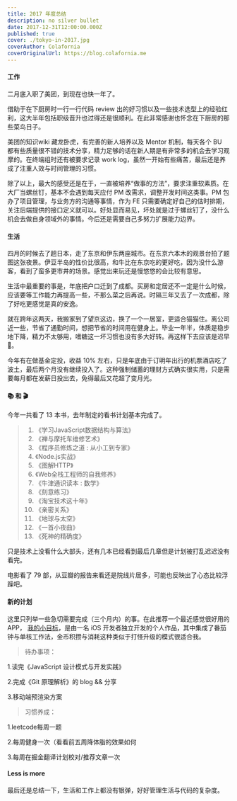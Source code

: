 ```yaml
---
title: 2017 年度总结
description: no silver bullet
date: 2017-12-31T12:00:00.000Z
published: true
cover: ./tokyo-in-2017.jpg
coverAuthor: Colafornia
coverOriginalUrl: https://blog.colafornia.me
---
```


#### 工作

二月底入职了美团，到现在也快一年了。

借助于在下厨房时一行一行代码 review 出的好习惯以及一些技术选型上的经验红利，这大半年包括职级晋升也过得还是很顺利。在此非常感谢也怀念在下厨房的那些菜鸟日子。

美团的知识wiki 藏龙卧虎，有完善的新人培养以及 Mentor 机制，每天各个 BU 都有些质量很不错的技术分享，精力足够的话在新人期是有非常多的机会去学习观摩的。在终端组时还有被要求记录 work log，虽然一开始有些痛苦，最后还是养成了注重人效与时间管理的习惯。

除了以上，最大的感受还是在于，一直被培养“做事的方法”，要求注重软素质。在大厂当螺丝钉，基本不会遇到每天应付 PM 改需求，调整开发时间这类事。PM 包办了项目管理，与业务方的沟通等事情，作为 FE 只需要确定好自己的估时排期，关注后端提供的接口定义就可以。好处显而易见，坏处就是过于螺丝钉了，没什么机会去做自身领域外的事情。今后还是需要自己多努力扩展能力边界。


#### 生活

四月的时候去了趟日本，走了东京和伊东两座城市。在东京六本木的观景台拍了题图这张夜景。伊豆半岛的性价比很高，和牛比在东京吃的更好吃，因为没什么游客，看到了蛮多更市井的场景。感觉出来玩还是慢悠悠的会比较有意思。

生活中最重要的事是，年底把户口迁到了成都。买房和定居还不一定是什么时候，应该要等工作能力再提高一些，不那么菜之后再说。时隔三年又去了一次成都，除了好吃更感觉是真的安逸。

就在跨年这两天，我搬家到了望京这边，换了一个一居室，更适合猫猫住。离公司近一些，节省了通勤时间，想把节省的时间用在健身上。毕业一年半，体质是稳步地下降，精力不太够用，嗜糖这一坏习惯也没有多大好转。再这样下去应该是迟早 💊。

今年有在做基金定投，收益 10% 左右，只是年底由于订明年出行的机票酒店吃了波土，最后两个月没有继续投入了。这种强制储蓄的理财方式确实很实用，只是需要每月都在发薪日投出去，免得最后又花超了变月光。

#### 📚 和 🎬

今年一共看了 13 本书，去年制定的看书计划基本完成了。

> 1. 《学习JavaScript数据结构与算法》
> 2. 《禅与摩托车维修艺术》
> 3. 《程序员修炼之道 : 从小工到专家》
> 4. 《Node.js实战》
> 5. 《图解HTTP》
> 6. 《Web全栈工程师的自我修养》
> 7. 《牛津通识读本 : 数学》
> 8. 《刻意练习》
> 9. 《淘宝技术这十年》
> 10. 《亲密关系》
> 11. 《地球与太空》
> 12. 《一首小夜曲》
> 13. 《死神的精确度》

只是技术上没看什么大部头，还有几本已经看到最后几章但是计划被打乱迟迟没有看完。

电影看了 79 部，从豆瓣的报告来看还是院线片居多，可能也反映出了心态比较浮躁吧。

#### 新的计划

这里只列举一些急切需要完成（三个月内）的事。在此推荐一个最近感觉很好用的 APP， [我的小目标](https://www.v2ex.com/t/413134#reply11)，是由一名 iOS 开发者独立开发的个人作品，其中集成了番茄钟与单核工作法，金币积攒与消耗这种类似于打怪升级的模式很适合我。

> 待办事项：

1.读完《JavaScript 设计模式与开发实践》

2.完成《Git 原理解析》的 blog && 分享

3.移动端预渲染方案

> 习惯养成：

1.leetcode每周一题

2.每周健身一次（看看前五周降体脂的效果如何

3.每周在掘金翻译计划校对/推荐文章一次

#### Less is more

最后还是总结一下，生活和工作上都没有银弹，好好管理生活与代码的复杂度。

